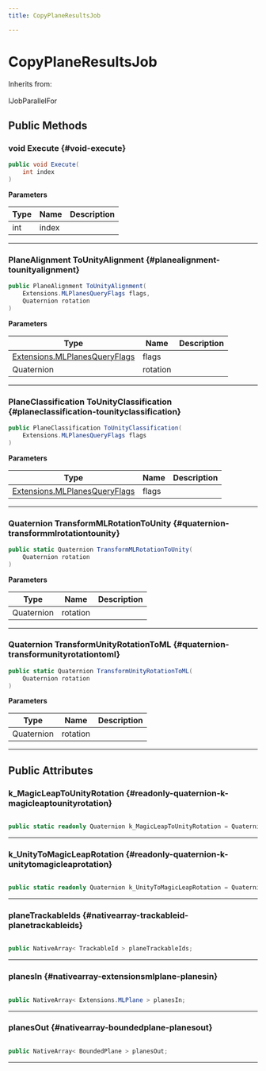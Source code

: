 ```yaml
---
title: CopyPlaneResultsJob

---
```


# CopyPlaneResultsJob







Inherits from: <br></br>IJobParallelFor




## Public Methods

### void Execute {#void-execute}

```csharp
public void Execute(
    int index
)
```


**Parameters**

| Type | Name  | Description  | 
|--|--|--|
| int |index||






-----------

### PlaneAlignment ToUnityAlignment {#planealignment-tounityalignment}

```csharp
public PlaneAlignment ToUnityAlignment(
    Extensions.MLPlanesQueryFlags flags,
    Quaternion rotation
)
```


**Parameters**

| Type | Name  | Description  | 
|--|--|--|
| [Extensions.MLPlanesQueryFlags](/versioned_docs/version-31-Aug-2023/unity-api/api/UnityEngine.XR.MagicLeap/PlanesSubsystem/Extensions/UnityEngine.XR.MagicLeap.PlanesSubsystem.Extensions.md#enums-mlplanesqueryflags) |flags||
| Quaternion |rotation||






-----------

### PlaneClassification ToUnityClassification {#planeclassification-tounityclassification}

```csharp
public PlaneClassification ToUnityClassification(
    Extensions.MLPlanesQueryFlags flags
)
```


**Parameters**

| Type | Name  | Description  | 
|--|--|--|
| [Extensions.MLPlanesQueryFlags](/versioned_docs/version-31-Aug-2023/unity-api/api/UnityEngine.XR.MagicLeap/PlanesSubsystem/Extensions/UnityEngine.XR.MagicLeap.PlanesSubsystem.Extensions.md#enums-mlplanesqueryflags) |flags||






-----------

### Quaternion TransformMLRotationToUnity {#quaternion-transformmlrotationtounity}

```csharp
public static Quaternion TransformMLRotationToUnity(
    Quaternion rotation
)
```


**Parameters**

| Type | Name  | Description  | 
|--|--|--|
| Quaternion |rotation||






-----------

### Quaternion TransformUnityRotationToML {#quaternion-transformunityrotationtoml}

```csharp
public static Quaternion TransformUnityRotationToML(
    Quaternion rotation
)
```


**Parameters**

| Type | Name  | Description  | 
|--|--|--|
| Quaternion |rotation||






-----------

## Public Attributes

### k_MagicLeapToUnityRotation {#readonly-quaternion-k-magicleaptounityrotation}

```csharp

public static readonly Quaternion k_MagicLeapToUnityRotation = Quaternion.AngleAxis(-90f, Vector3.right);

```






-----------

### k_UnityToMagicLeapRotation {#readonly-quaternion-k-unitytomagicleaprotation}

```csharp

public static readonly Quaternion k_UnityToMagicLeapRotation = Quaternion.Inverse(k_MagicLeapToUnityRotation);

```






-----------

### planeTrackableIds {#nativearray-trackableid-planetrackableids}

```csharp

public NativeArray< TrackableId > planeTrackableIds;

```






-----------

### planesIn {#nativearray-extensionsmlplane-planesin}

```csharp

public NativeArray< Extensions.MLPlane > planesIn;

```






-----------

### planesOut {#nativearray-boundedplane-planesout}

```csharp

public NativeArray< BoundedPlane > planesOut;

```






-----------



